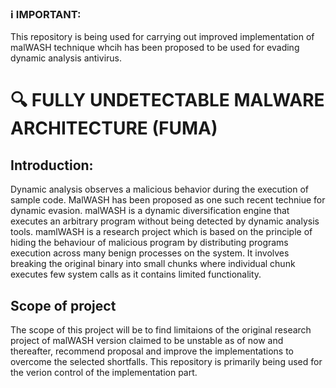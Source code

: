 ### ℹ️ IMPORTANT: 
This repository is being used for carrying out improved implementation of malWASH technique whcih has been proposed to be used for evading dynamic analysis antivirus.
#               :mag: FULLY UNDETECTABLE MALWARE ARCHITECTURE (FUMA)
## Introduction:  
Dynamic analysis observes a malicious behavior during the execution of sample code. MalWASH has been proposed as one such recent techniue for dynamic evasion. 
malWASH is a dynamic diversification engine that executes an arbitrary program without being detected by dynamic analysis tools.
mamlWASH is a research project which is based on the principle of hiding the behaviour of malicious program by distributing programs execution across many benign processes on the system. It involves breaking the original binary into small chunks where individual chunk executes few system calls as it contains limited functionality. 

## Scope of project 
The scope of this project will be to find limitaions of the original research project of malWASH version claimed to be unstable as of now and thereafter, recommend proposal and improve the implementations to overcome the selected shortfalls. This repository is primarily being used for the verion control of the implementation part.

